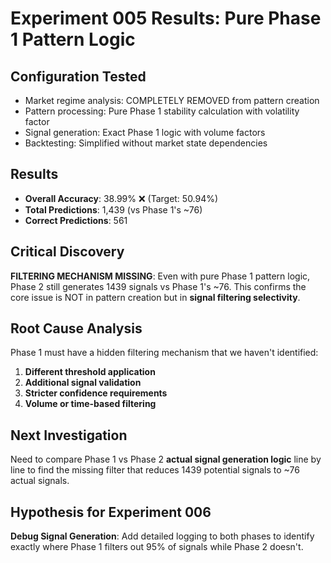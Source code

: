 # Experiment 005 Results: Pure Phase 1 Pattern Logic

## Configuration Tested
- Market regime analysis: COMPLETELY REMOVED from pattern creation
- Pattern processing: Pure Phase 1 stability calculation with volatility factor
- Signal generation: Exact Phase 1 logic with volume factors
- Backtesting: Simplified without market state dependencies

## Results
- **Overall Accuracy**: 38.99% ❌ (Target: 50.94%)
- **Total Predictions**: 1,439 (vs Phase 1's ~76)
- **Correct Predictions**: 561

## Critical Discovery
**FILTERING MECHANISM MISSING**: Even with pure Phase 1 pattern logic, Phase 2 still generates 1439 signals vs Phase 1's ~76. This confirms the core issue is NOT in pattern creation but in **signal filtering selectivity**.

## Root Cause Analysis
Phase 1 must have a hidden filtering mechanism that we haven't identified:

1. **Different threshold application**
2. **Additional signal validation**  
3. **Stricter confidence requirements**
4. **Volume or time-based filtering**

## Next Investigation
Need to compare Phase 1 vs Phase 2 **actual signal generation logic** line by line to find the missing filter that reduces 1439 potential signals to ~76 actual signals.

## Hypothesis for Experiment 006
**Debug Signal Generation**: Add detailed logging to both phases to identify exactly where Phase 1 filters out 95% of signals while Phase 2 doesn't.
